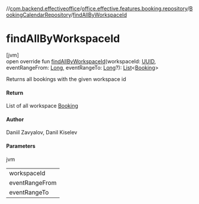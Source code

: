 //[com.backend.effectiveoffice](../../../index.md)/[office.effective.features.booking.repository](../index.md)/[BookingCalendarRepository](index.md)/[findAllByWorkspaceId](find-all-by-workspace-id.md)

# findAllByWorkspaceId

[jvm]\
open override fun [findAllByWorkspaceId](find-all-by-workspace-id.md)(workspaceId: [UUID](https://docs.oracle.com/javase/8/docs/api/java/util/UUID.html), eventRangeFrom: [Long](https://kotlinlang.org/api/latest/jvm/stdlib/kotlin/-long/index.html), eventRangeTo: [Long](https://kotlinlang.org/api/latest/jvm/stdlib/kotlin/-long/index.html)?): [List](https://kotlinlang.org/api/latest/jvm/stdlib/kotlin.collections/-list/index.html)&lt;[Booking](../../office.effective.model/-booking/index.md)&gt;

Returns all bookings with the given workspace id

#### Return

List of all workspace [Booking](../../office.effective.model/-booking/index.md)

#### Author

Daniil Zavyalov, Danil Kiselev

#### Parameters

jvm

| |
|---|
| workspaceId |
| eventRangeFrom | lower bound (exclusive) for a endBooking to filter by. Old Google calendar events may not appear correctly in the system and cause unexpected exceptions |
| eventRangeTo | upper bound (exclusive) for a beginBooking to filter by. Optional. |
